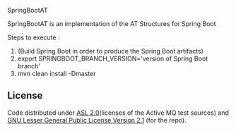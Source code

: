 SpringBootAT

SpringBootAT is an implementation of the AT Structures for Spring Boot

Steps to execute :

1. (Build Spring Boot in order to produce the Spring Boot artifacts)
2. export SPRINGBOOT_BRANCH_VERSION='version of Spring Boot branch'
3. mvn clean install -Dmaster

## License

Code distributed under [ASL 2.0](LICENSE.TXT)(licenses of the Active MQ test sources) and [GNU Lesser General Public License Version 2.1](http://www.gnu.org/licenses/lgpl-2.1-standalone.html) (for the repo).
